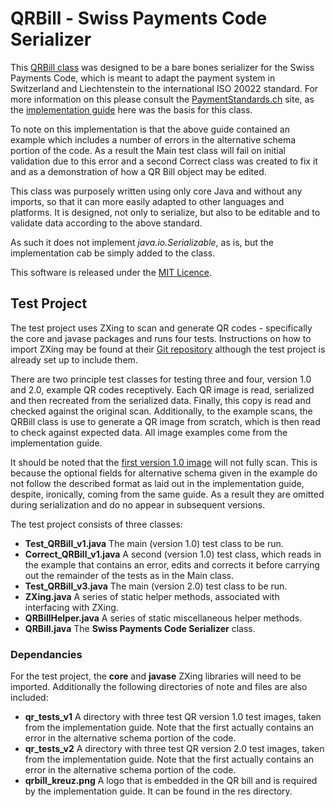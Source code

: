 # QRBill - Swiss Payments Code Serializer

This <a href="https://github.com/gaddobenedetti/QR-Bill/blob/master/src/com/gfb/test/QRBill.java">QRBill class</a> was designed to be a bare bones serializer for the Swiss Payments Code, which is meant to adapt the payment system in Switzerland and Liechtenstein to the international ISO 20022 standard. For more information on this please consult the <a href="http://www.paymentstandards.ch/">PaymentStandards.ch</a> site, as the <a href="https://www.paymentstandards.ch/dam/downloads/ig-qr-bill-en.pdf">implementation guide</a> here was the basis for this class.

To note on this implementation is that the above guide contained an example which includes a number of errors in the alternative schema portion of the code. As a result the Main test class will fail on initial validation due to this error and a second Correct class was created to fix it and as a demonstration of how a QR Bill object may be edited.

This class was purposely written using only core Java and without any imports, so that it can more easily adapted to other languages and platforms. It is designed, not only to serialize, but also to be editable and to validate data according to the above standard.

As such it does not implement <i>java.io.Serializable</i>, as is, but the implementation cab be simply added to the class.

This software is released under the <a href="LICENSE.md">MIT Licence</a>.

<h2>Test Project</h2>

The test project uses ZXing to scan and generate QR codes - specifically the core and javase packages and runs four tests. Instructions on how to import ZXing may be found at their <a href="https://github.com/zxing/zxing">Git repository</a> although the test project is already set up to include them.

There are two principle test classes for testing three and four, version 1.0 and 2.0, example QR codes receptively. Each QR image is read, serialized and then recreated from the serialized data. Finally, this copy is read and checked against the original scan. Additionally, to the example scans, the QRBill class is use to generate a QR image from scratch, which is then read to check against expected data. All image examples come from the implementation guide.

It should be noted that the <a href="./qr_tests/Rechnung1.png">first version 1.0 image</a> will not fully scan. This is because the optional fields for alternative schema given in the example do not follow the described format as laid out in the implementation guide, despite, ironically, coming from the same guide. As a result they are omitted during serialization and do no appear in subsequent versions.

The test project consists of three classes:
<ul>
  <li> <b>Test_QRBill_v1.java</b> The main (version 1.0) test class to be run.</li>
  <li> <b>Correct_QRBill_v1.java</b> A second (version 1.0) test class, which reads in the example that contains an error, edits and corrects it before carrying out the remainder of the tests as in the Main class.</li>
  <li> <b>Test_QRBill_v3.java</b> The main (version 2.0) test class to be run.</li>
  <li> <b>ZXing.java</b> A series of static helper methods, associated with interfacing with ZXing.</li>
  <li> <b>QRBillHelper.java</b> A series of static miscellaneous helper methods.</li>
  <li> <b>QRBill.java</b> The <b>Swiss Payments Code Serializer</b> class.</li>
</ul>

<h3>Dependancies</h3>

For the test project, the <b>core</b> and <b>javase</b> ZXing libraries will need to be imported. Additionally the following directories of note and files are also included:
<ul>
  <li> <b>qr_tests_v1</b> A directory with three test QR version 1.0 test images, taken from the implementation guide. Note that the first actually contains an error in the alternative schema portion of the code.</li>
  <li> <b>qr_tests_v2</b> A directory with three test QR version 2.0 test images, taken from the implementation guide. Note that the first actually contains an error in the alternative schema portion of the code.</li>
  <li> <b>qrbill_kreuz.png</b> A logo that is embedded in the QR bill and is required by the implementation guide. It can be found in the res directory.</li>
</ul>

<!--h2>Other Implementations</h2>

A number of other implantations of the Swiss Payments Code Serializer are or are planned. These are:
<ul>
  <li> <b>Java</b>. Please note that due to the vanilla nature of the class, it is compatible with other Java versions and implementations, such as Android.</li>
  <li> <b>C#</b>. Planned - not yet available.</li>
  <li> <b>C++</b>. Planned - not yet available.</li>
  <li> <b>PHP</b>. Planned - not yet available.</li>
  <li> <b>Python</b>. Planned - not yet available.</li>
  <li> <b>Dart</b>. Planned - not yet available.</li>
</ul-->

